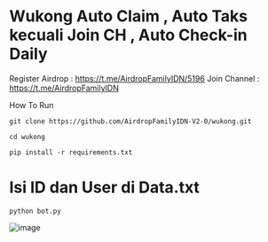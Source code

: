 # Wukong Auto Claim , Auto Taks kecuali Join CH , Auto Check-in Daily

Register Airdrop : https://t.me/AirdropFamilyIDN/5196
Join Channel : https://t.me/AirdropFamilyIDN

How To Run 
```
git clone https://github.com/AirdropFamilyIDN-V2-0/wukong.git
```
```
cd wukong
```
```
pip install -r requirements.txt
```
# Isi ID dan User di Data.txt
```
python bot.py
```

![image](https://github.com/user-attachments/assets/ecfe99d9-246e-4af0-994d-f8731c91743e)

